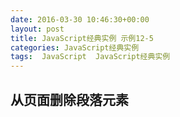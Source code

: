 ```yaml
---
date: 2016-03-30 10:46:30+00:00
layout: post
title: JavaScript经典实例 示例12-5
categories: JavaScript经典实例
tags:  JavaScript  JavaScript经典实例
---
```


从页面删除段落元素
----------------

<html>
    <head>
        <title>removeChild</title>
        <style type="text/css">
            p
            {
                padding: 20px;
                margin: 10px 0;
                width: 400px;
                background-color: #eef;
            }
            
        </style>
        <script type="text/javascript">
            window.onload = function() {
                var paras = document.getElementsByTagName('p');
                
                for (var i = 4; i > -1; i--) {
                    paras[i].onclick = pruneparagraph(paras[0]);
                }
                
            }
            
            function pruneparagraph(parasthis){
                var parent = document.getElementById('parent'),
                    blk1 = document.getElementById("result1");
                
                parent.removeChild(parasthis);                
                blk1.innerHTML += '      ' + 'paras ' + document.getElementsByTagName('p').length;
            }
            
        </script>
    </head>
    <body>
        <p id="parent">
            <p>This is paragraph one</p>
            <p>This is paragraph two</p>
            <p>This is paragraph three</p>
            <p>This is paragraph four</p>
            <p>This is paragraph five</p>
        </p>
        <div id="result1"></div>
    </body>
</html>

源码如下：

``` javascript
<!DOCTYPE html>
<html>
    <head>
        <title>removeChild</title>
        <style type="text/css">
            p
            {
                padding: 20px;
                margin: 10px 0;
                width: 400px;
                background-color: #eef;
            }
            
        </style>
        <script type="text/javascript">
            window.onload = function() {
                var paras = document.getElementsByTagName('p');
                
                for (var i = 0; i < paras.length; i++) {
                    paras[i].onclick = pruneparagraph();
                }
                
            }
            
            function pruneparagraph(){
                var parent = this.parentNode;
                
                parent.removeChild(this);
                alert('paras ' + document.getElementsByTagName('p').length);
            }
            
        </script>
    </head>
    <body>
        <p>This is paragraph one</p>
        <p>This is paragraph two</p>
        <p>This is paragraph three</p>
        <p>This is paragraph four</p>
        <p>This is paragraph five</p>
    </body>
</html>
``` 

源码在实际运行中出错，`Uncaught TypeError: Cannot read property 'removeChild' of undefined`。

